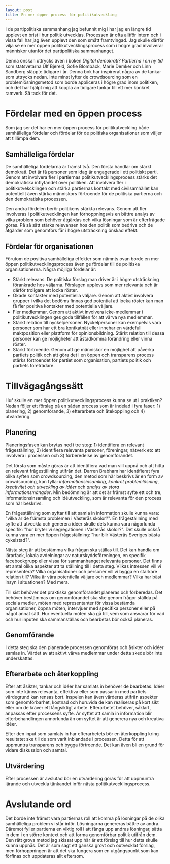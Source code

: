 ```yaml
---
layout: post
title: En mer öppen process för politikutveckling
---
```


I de partipolitiska sammanhang jag befunnit mig i har jag en längre
tid upplevt en brist i hur politik utvecklas. Processen är ofta
alltför intern och i vissa fall har jag även upplevt den som
smått framtvingad. Jag skulle därför vilja se en mer öppen
politikutvecklingsprocess som i högre grad involverar människor
utanför det partipolitiska sammanhanget.

Denna önskan uttrycks även i boken *Digital demokrati? Partierna
i en ny tid* som statsvetarna Ulf Bjereld, Sofie Blombäck, Marie
Demker och Linn Sandberg släppte tidigare i år. Denna bok har
inspirerat några av de tankar som uttrycks nedan. Inte minst
lyfter de crowdsourcing som en problemlösningsmetod som borde
appliceras i högre grad inom politiken, och det har hjälpt mig
att koppla an tidigare tankar till ett mer konkret ramverk. Så
tack för det.


# Fördelar med en öppen process

Som jag ser det har en mer öppen process för politikutveckling
både samhälleliga fördelar och fördelar för de politiska
organisationer som väljer att tillämpa dem.

## Samhälleliga fördelar

De samhälleliga fördelarna är främst två. Den första handlar om
stärkt demokrati. Det är få personer som idag är engagerade i ett
politiskt parti. Genom att involvera fler i partiernas
politikutvecklingsprocess stärks det demokratiska inflytandet
över politiken. Att involvera fler i politikutvekcklingen och
stärka partiernas kontakt med civilsamhället kan potentiellt även
stärka människors förtroende för de politiska partierna och den
demokratiska processen.

Den andra fördelen berör politikens stärkta relevans. Genom att
fler involveras i politikutvecklingen kan förhoppningsvis en
bättre analys av vilka problem som behöver åtgärdas och vilka
lösningar som är efterfrågade göras. På så sätt stärks relevansen
hos den politik som bedrivs och de åtgärder som genomförs får i
högre utsträckning önskad effekt.

## Fördelar för organisationen

Förutom de positiva samhälleliga effekter som nämnts ovan borde
en mer öppen politikutvecklingsprocess även ge fördelar till de
politiska organisationerna. Några möjliga fördelar är:

* Stärkt relevans. De politiska förslag man driver är i högre
  utsträckning förankrade hos väljarna. Förslagen upplevs som mer
  relevanta och är därför troligare att locka röster.
* Ökade kontakter med potentiella väljare. Genom att aktivt
  involvera grupper i vilka det bedöms finnas god potential att
  locka röster kan man få fler positiva kontakter med potentiella
  väljare.
* Fler medlemmar. Genom att aktivt involvera icke-medlemmar i
  politikutvecklingen ges goda tillfällen för att värva nya
  medlemmar.
* Stärkt relation till nyckelpersoner. Nyckelpersoner kan
  exempelvis vara personer som har ett bra kontkatnät eller
  innehar en värdefull maktposition eller plattform för
  opinionsbildning. Stärkt relation till dessa personer kan ge
  möjligheter att åstadkomma förändring eller vinna röster.
* Stärkt förtroende. Genom att ge människor en möjlighet att
  påverka partiets politik och att göra det i en öppen och
  transparens process stärks förtroendet för partiet som
  organisation, partiets politik och partiets företrädare.


# Tillvägagångssätt

Huŕ skulle en mer öppen politikutvecklingsprocess kunna se ut i
praktiken? Nedan följer ett förslag på en sådan process som är
indelad i fyra faser: 1) planering, 2) genomförande, 3)
efterarbete och åtekoppling och 4) utvärdering.

## Planering

Planeringsfasen kan brytas ned i tre steg: 1) identifiera en relevant
frågeställning, 2) identifiera relevanta personer, föreningar,
nätverk etc att involvera i processen och 3) förberedelse av
genomförandet.

Det första som måste göras är att identifiera vad man vill uppnå
och att hitta en relevant frågeställning utifrån det. Darren
Brabham har identifierat fyra olika syften som crowdsourcing, den
metod som här beskrivs är en form av crowdsourcing, kan fylla:
*informationsinsamling*, *konkret problemlösning*, *kreativitet
och utveckling av idéer* och *analys av stora
informationsmängder*. Min bedömning är att det är främst syfte
ett och tre, informationsinsamling och idéutveckling, som är
relevanta för den process som här beskrivs.

En frågeställning som syftar till att samla in information skulle
kunna vara: "vilka är de främsta problemen i Västerås skolor?". En
frågeställning med syfte att utveckla och generera idéer skulle
dels kunna vara någorlunda specifik: "hur bryter vi segregationen
i Västerås skolor?". Det skulle också kunna vara en mer öppen
frågeställning: "hur blir Västerås Sveriges bästa cykelstad?".

Nästa steg är att bestämma vilka frågan ska ställas till. Det kan
handla om lärarfack, lokala avdelningar av naturskyddsföreningen,
en specifik facebookgrupp eller vissa för sammanhanget relevanta
personer. Det finns ett antal olika aspekter att ta ställning
till i detta steg. Vilkas intressen vill vi representera? Vilka
organisationer och personer vill vi bygga en starkare relation
till? Vilka är våra potentiella väljare och medlemmar? Vilka har
bäst insyn i situationen? Med mera.

Till sist behöver det praktiska genomförandet planeras och
förberedas. Det behöver bestämmas om genomförandet ska ske genom
frågor ställda på sociala medier, möten med representanter för
vissa bestämda organisationer, öppna möten, intervjuer med
specifika personer eller på något annat sätt. Hur eventuella
möten ska gå till, vem som ansvarar för vad och hur inputen ska
sammanställas och bearbetas bör också planeras.

## Genomförande

I detta steg ska den planerade processen genomföras och åsikter
och idéer samlas in. Värdet av att aktivt värva medlemmar under
detta skede bör inte underskattas.

## Efterarbete och återkoppling

Efter att åsikter, tankar och idéer har samlats in behöver de
bearbetas. Idéer som inte känns relevanta, effektiva eller som
passar in med partiets värdegrund kan rensas bort. Inspelen kan
även värderas utifrån aspekter som genomförbarhet, kostnad och
huruvida de kan realiseras på kort sikt eller om de kräver ett
långsiktigt arbete. Efterarbetet behöver, såklart, anpassas efter
processens syfte. Är syftet att samla in information blir
efterbehandlingen annorlunda än om syftet är att generera nya och
kreativa idéer.

Efter den input som samlats in har efterarbetets bör en
återkoppling kring resultatet ske till de som varit inblandade i
processen. Detta för att uppmuntra transparens och bygga
förtroende. Det kan även bli en grund för vidare diskussion och
samtal.

## Utvärdering

Efter processen är avslutad bör en utvärdering göras för att
uppmuntra lärande och utveckla tänkandet inför nästa
politikutvecklingsprocess.


# Avslutande ord

Det borde inte främst vara partiernas roll att komma på lösningar
på de olika samhälleliga problem vi står inför. Lösningarna
genereras bättre av andra. Däremot fyller partierna en viktig
roll i att fånga upp andras lösningar, sätta in dem i en större
kontext och att forma genomförbar politik utifrån dem. Den rätt
grova metod jag skissat upp här är ett förslag till hur detta
skulle kunna uppnås. Det är som sagt ett ganska grovt och
outvecklat förslag, men förhoppningen är att det ska fungera som
en utgångspunkt som kan förfinas och uppdateras allt eftersom.
